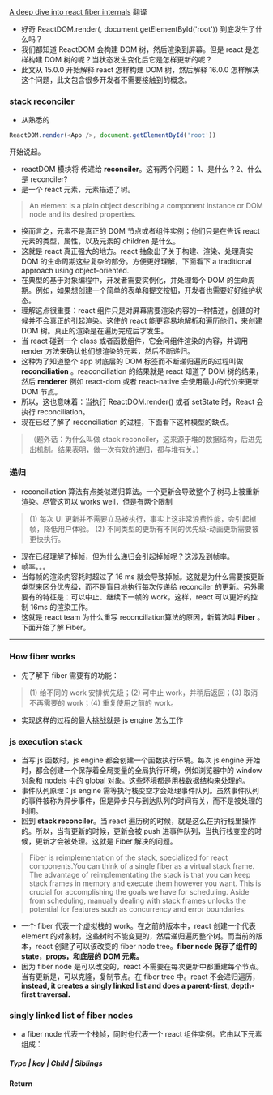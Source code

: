 [A deep dive into react fiber internals](https://blog.logrocket.com/deep-dive-into-react-fiber-internals/) 翻译
- 好奇 ReactDOM.render(<App />, document.getElementById('root')) 到底发生了什么吗？
- 我们都知道 ReactDOM 会构建 DOM 树，然后渲染到屏幕。但是 react 是怎样构建 DOM 树的呢？当状态发生变化后它是怎样更新的呢？
- 此文从 15.0.0 开始解释 react 怎样构建 DOM 树，然后解释 16.0.0 怎样解决这个问题，此文包含很多开发者不需要接触到的概念。
### stack reconciler
- 从熟悉的
```javascript
ReactDOM.render(<App />, document.getElementById('root'))
```
开始说起。
- reactDOM 模块将 <App /> 传递给 __reconciler__。这有两个问题：
1、<App />是什么？2、什么是 reconciler?
- <App /> 是一个 react 元素，元素描述了树。
> An element is a plain object describing a component instance or DOM node and its desired properties.
- 换而言之，元素不是真正的 DOM 节点或者组件实例；他们只是在告诉 react 元素的类型，属性，以及元素的 children 是什么。
- 这就是 react 真正强大的地方。react 抽象出了关于构建、渲染、处理真实 DOM 的生命周期这些复杂的部分。方便更好理解，下面看下 a traditional approach using object-oriented.
- 在典型的基于对象编程中，开发者需要实例化，并处理每个 DOM 的生命周期。例如，如果想创建一个简单的表单和提交按钮，开发者也需要好好维护状态。
- 理解这点很重要：react 组件只是对屏幕需要渲染内容的一种描述，创建的时候并不会真正的引起渲染。这使的 react 能更容易地解析和遍历他们，来创建 DOM 树。真正的渲染是在遍历完成后才发生。
- 当 react 碰到一个 class 或者函数组件，它会问组件渲染的内容，并调用 render 方法来确认他们想渲染的元素，然后不断递归。
- 这种为了知道整个 app 树底层的 DOM 标签而不断递归遍历的过程叫做 __reconciliation__ 。reaconciliation 的结果就是 react 知道了 DOM 树的结果，然后 __renderer__ 例如 react-dom 或者 react-native 会使用最小的代价来更新 DOM 节点。
- 所以，这也意味着：当执行 ReactDOM.render() 或者 setState 时，React 会执行 reconciliation。
- 现在已经了解了 reconciliation 的过程，下面看下这种模型的缺点。
>（题外话：为什么叫做 stack reconciler，这来源于堆的数据结构，后进先出机制。结果表明，做一次有效的递归，都与堆有关。）
### 递归
- reconciliation 算法有点类似递归算法。一个更新会导致整个子树马上被重新渲染。尽管这可以 works well，但是有两个限制
> (1) 每次 UI 更新并不需要立马被执行，事实上这非常浪费性能，会引起掉帧，降低用户体验。
(2) 不同类型的更新有不同的优先级-动画更新需要被更快执行。
- 现在已经理解了掉帧，但为什么递归会引起掉帧呢？这涉及到帧率。
- 帧率。。。
- 当每帧的渲染内容耗时超过了 16 ms 就会导致掉帧。这就是为什么需要按更新类型来区分优先级，而不是盲目地执行每次传递给 reconciler 的更新。另外需要有的特征是：可以中止、继续下一帧的 work，这样，react 可以更好的控制 16ms 的渲染工作。
- 这就是 react team 为什么重写 reconciliation算法的原因，新算法叫 __Fiber__ 。下面开始了解 Fiber。

----------
### How fiber works
- 先了解下 fiber 需要有的功能：
> (1) 给不同的 work 安排优先级；(2) 可中止 work，并稍后返回；(3) 取消不再需要的 work；(4) 重复使用之前的 work。
- 实现这样的过程的最大挑战就是 js engine 怎么工作

### js execution stack
- 当写 js 函数时，js engine 都会创建一个函数执行环境。每次 js engine 开始时，都会创建一个保存着全局变量的全局执行环境，例如浏览器中的 window 对象和 nodejs 中的 global 对象。这些环境都是用栈数据结构来处理的。
- 事件队列原理：js engine 需等执行栈变空才会处理事件队列。虽然事件队列的事件被称为异步事件，但是异步只与到达队列的时间有关，而不是被处理的时间。
- 回到 __stack reconciler__。当 react 遍历树的时候，就是这么在执行栈里操作的。所以，当有更新的时候，更新会被 push 进事件队列，当执行栈变空的时候，更新才会被处理。这就是 Fiber 解决的问题。
> Fiber is reimplementation of the stack, specialized for react components.You can think of a single fiber as a virtual stack frame.  The advantage of reimplementating the stack is that you can keep stack frames in memory and execute them however you want. This is crucial for accomplishing the goals we have for scheduling. Aside from scheduling, manually dealing with stack frames unlocks the potential for features such as concurrency and error boundaries.
- 一个 fiber 代表一个虚拟栈的 work。在之前的版本中，react 创建一个代表 element 的对象树，这些树时不能变更的，然后递归遍历整个树。而当前的版本，react 创建了可以该改变的 fiber node tree。__fiber node 保存了组件的 state，props，和底层的 DOM 元素。__
- 因为 fiber node 是可以改变的，react 不需要在每次更新中都重建每个节点。当有更新是，可以克隆，复制节点。在 fiber tree 中。react 不会递归遍历，__instead, it creates a singly linked list and does a parent-first, depth-first traversal.__
### singly linked list of fiber nodes
- a fiber node 代表一个栈帧，同时也代表一个 react 组件实例。它由以下元素组成：
##### Type | key | Child | Siblings
#### Return


